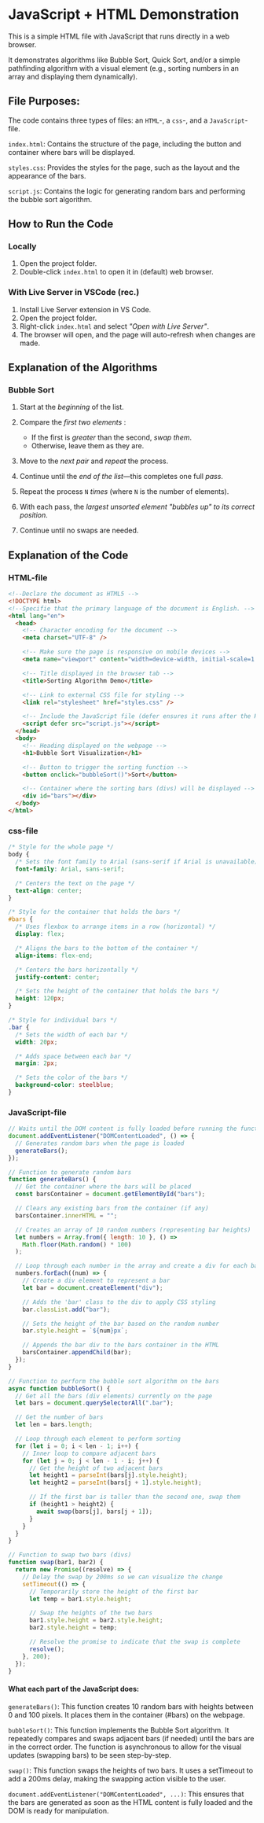# JavaScript + HTML Demonstration

This is a simple HTML file with JavaScript that runs directly in a web browser.

It demonstrates algorithms like Bubble Sort, Quick Sort, and/or a simple pathfinding algorithm with a visual element (e.g., sorting numbers in an array and displaying them dynamically).

## File Purposes:

The code contains three types of files: an `HTML`-, a `css`-, and a `JavaScript`-file.

`index.html`: Contains the structure of the page, including the button and container where bars will be displayed.

`styles.css`: Provides the styles for the page, such as the layout and the appearance of the bars.

`script.js`: Contains the logic for generating random bars and performing the bubble sort algorithm.

## How to Run the Code

### Locally

1. Open the project folder.
2. Double-click `index.html` to open it in (default) web browser.

### With Live Server in VSCode (rec.)

1. Install Live Server extension in VS Code.
2. Open the project folder.
3. Right-click `index.html` and select _"Open with Live Server"_.
4. The browser will open, and the page will auto-refresh when changes are made.

## Explanation of the Algorithms

### Bubble Sort

1. Start at the _beginning_ of the list.
2. Compare the _first two elements_ :

   - If the first is _greater_ than the second, _swap them_.
   - Otherwise, leave them as they are.

3. Move to the _next pair_ and _repeat_ the process.
4. Continue until the _end of the list_—this completes one full _pass_.
5. Repeat the process `N` _times_ (where `N` is the number of elements).
6. With each pass, the _largest unsorted element "bubbles up" to its correct position_.
7. Continue until no swaps are needed.

## Explanation of the Code

### HTML-file

```html
<!--Declare the document as HTML5 -->
<!DOCTYPE html>
<!--Specifie that the primary language of the document is English. -->
<html lang="en">
  <head>
    <!-- Character encoding for the document -->
    <meta charset="UTF-8" />

    <!-- Make sure the page is responsive on mobile devices -->
    <meta name="viewport" content="width=device-width, initial-scale=1.0" />

    <!-- Title displayed in the browser tab -->
    <title>Sorting Algorithm Demo</title>

    <!-- Link to external CSS file for styling -->
    <link rel="stylesheet" href="styles.css" />

    <!-- Include the JavaScript file (defer ensures it runs after the HTML is loaded) -->
    <script defer src="script.js"></script>
  </head>
  <body>
    <!-- Heading displayed on the webpage -->
    <h1>Bubble Sort Visualization</h1>

    <!-- Button to trigger the sorting function -->
    <button onclick="bubbleSort()">Sort</button>

    <!-- Container where the sorting bars (divs) will be displayed -->
    <div id="bars"></div>
  </body>
</html>
```

### css-file

```css
/* Style for the whole page */
body {
  /* Sets the font family to Arial (sans-serif if Arial is unavailable) */
  font-family: Arial, sans-serif;

  /* Centers the text on the page */
  text-align: center;
}

/* Style for the container that holds the bars */
#bars {
  /* Uses flexbox to arrange items in a row (horizontal) */
  display: flex;

  /* Aligns the bars to the bottom of the container */
  align-items: flex-end;

  /* Centers the bars horizontally */
  justify-content: center;

  /* Sets the height of the container that holds the bars */
  height: 120px;
}

/* Style for individual bars */
.bar {
  /* Sets the width of each bar */
  width: 20px;

  /* Adds space between each bar */
  margin: 2px;

  /* Sets the color of the bars */
  background-color: steelblue;
}
```

### JavaScript-file

```js
// Waits until the DOM content is fully loaded before running the function
document.addEventListener("DOMContentLoaded", () => {
  // Generates random bars when the page is loaded
  generateBars();
});

// Function to generate random bars
function generateBars() {
  // Get the container where the bars will be placed
  const barsContainer = document.getElementById("bars");

  // Clears any existing bars from the container (if any)
  barsContainer.innerHTML = "";

  // Creates an array of 10 random numbers (representing bar heights)
  let numbers = Array.from({ length: 10 }, () =>
    Math.floor(Math.random() * 100)
  );

  // Loop through each number in the array and create a div for each bar
  numbers.forEach((num) => {
    // Create a div element to represent a bar
    let bar = document.createElement("div");

    // Adds the 'bar' class to the div to apply CSS styling
    bar.classList.add("bar");

    // Sets the height of the bar based on the random number
    bar.style.height = `${num}px`;

    // Appends the bar div to the bars container in the HTML
    barsContainer.appendChild(bar);
  });
}

// Function to perform the bubble sort algorithm on the bars
async function bubbleSort() {
  // Get all the bars (div elements) currently on the page
  let bars = document.querySelectorAll(".bar");

  // Get the number of bars
  let len = bars.length;

  // Loop through each element to perform sorting
  for (let i = 0; i < len - 1; i++) {
    // Inner loop to compare adjacent bars
    for (let j = 0; j < len - 1 - i; j++) {
      // Get the height of two adjacent bars
      let height1 = parseInt(bars[j].style.height);
      let height2 = parseInt(bars[j + 1].style.height);

      // If the first bar is taller than the second one, swap them
      if (height1 > height2) {
        await swap(bars[j], bars[j + 1]);
      }
    }
  }
}

// Function to swap two bars (divs)
function swap(bar1, bar2) {
  return new Promise((resolve) => {
    // Delay the swap by 200ms so we can visualize the change
    setTimeout(() => {
      // Temporarily store the height of the first bar
      let temp = bar1.style.height;

      // Swap the heights of the two bars
      bar1.style.height = bar2.style.height;
      bar2.style.height = temp;

      // Resolve the promise to indicate that the swap is complete
      resolve();
    }, 200);
  });
}
```

#### What each part of the JavaScript does:

`generateBars()`:
This function creates 10 random bars with heights between 0 and 100 pixels. It places them in the container (#bars) on the webpage.

`bubbleSort()`:
This function implements the Bubble Sort algorithm. It repeatedly compares and swaps adjacent bars (if needed) until the bars are in the correct order. The function is asynchronous to allow for the visual updates (swapping bars) to be seen step-by-step.

`swap()`:
This function swaps the heights of two bars. It uses a setTimeout to add a 200ms delay, making the swapping action visible to the user.

`document.addEventListener("DOMContentLoaded", ...)`:
This ensures that the bars are generated as soon as the HTML content is fully loaded and the DOM is ready for manipulation.
